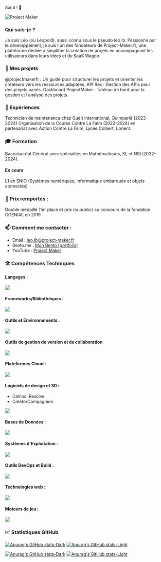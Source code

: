 Salut ! 👋

![Project Maker](https://img.shields.io/youtube/channel/subscribers/UC7_eO9guOVJMgmCUaUgM84g?style=flat-square&link=https%3A%2F%2Fwww.youtube.com%2F%40projectmakerfr)

### Qui suis-je ?
Je suis Léo (ou Léopold), aussi connu sous le pseudo leo.lb. Passionné par le développement, je suis l'un des fondateurs de Project-Maker.fr, une plateforme dédiée à simplifier la création de projets en accompagnant les utilisateurs dans leurs idées et du SaaS Wagoo.

### 🌟 Mes projets
@projectmakerfr : Un guide pour structurer les projets et orienter les créateurs vers les ressources adaptées.
API Rex : Gestion des APIs pour des projets variés.
Dashboard ProjectMaker : Tableau de bord pour la gestion et l’analyse des projets.
### 🔨 Expériences
Technicien de maintenance chez Guelt International, Quimperlé (2023-2024)
Organisation de la Course Contre La Faim (2022-2024) en partenariat avec Action Contre La Faim, Lycée Colbert, Lorient.
### 🎓 Formation
Baccalauréat Général avec spécialités en Mathématiques, SI, et NSI (2022-2024).
#### En cours
L1 en SNIO (Systèmes numériques, informatique embarquée et objets connectés)
### 🥇 **Prix remportés :**
Double médaillé (1er place et prix du public) au concours de la fondation CGÉNIAL en 2019
### 📫 **Comment me contacter :**
- Email : [leo.lb@project-maker.fr](mailto:leo.lb@project-maker.fr)
- Bento.me : [Mon Bento (portfolio)](https://bento.me/leolb)
- YouTube : [Project Maker](https://youtube.com/@projectmakerfr)
### 🛠️ Compétences Techniques

#### Langages :

<a href="https://skillicons.dev">
   <img src="https://skillicons.dev/icons?i=c,cs,cpp,js,kotlin,ocaml,php,py" />
</a>

#### Frameworks/Bibliothèques :

<a href="https://skillicons.dev">
  <img src="https://skillicons.dev/icons?i=astro,bootstrap,tailwind,electron,express,dotnet" />
</a>
  
#### Outils et Environnements :

<a href="https://skillicons.dev">
  <img src="https://skillicons.dev/icons?i=androidstudio,arduino,clion,phpstorm,postman,pycharm,visualstudio,vscode" />
</a>
  
#### Outils de gestion de version et de collaboration

<a href="https://skillicons.dev">
  <img src="https://skillicons.dev/icons?i=git,github,obsidian" />
</a>
  
#### Plateformes Cloud :

<a href="https://skillicons.dev">
  <img src="https://skillicons.dev/icons?i=azure,cloudflare,firebase,gcp" />
</a>
  
#### Logiciels de design et 3D :

- DaVinci Resolve
- CreatorCompagnion

<a href="https://skillicons.dev">
  <img src="https://skillicons.dev/icons?i=ae,autocad,blender,figma" />
</a>
  
#### Bases de Données :

<a href="https://skillicons.dev">
  <img src="https://skillicons.dev/icons?i=mongodb,mysql,sqlite" />
</a>
  
#### Systèmes d'Exploitation :

<a href="https://skillicons.dev">
  <img src="https://skillicons.dev/icons?i=debian,kali,raspberrypi,ubuntu,windows" />
</a>
  
#### Outils DevOps et Build :

<a href="https://skillicons.dev">
  <img src="https://skillicons.dev/icons?i=gradle" />
</a>
  
#### Technologies web :

<a href="https://skillicons.dev">
  <img src="https://skillicons.dev/icons?i=html,css,js,php,nodejs" />
</a>
  
#### Moteurs de jeu :

<a href="https://skillicons.dev">
  <img src="https://skillicons.dev/icons?i=unity" />
</a>

### 📈 Statistiques GitHub

[![Anurag's GitHub stats-Dark](https://github-readme-stats.vercel.app/api?username=leo-lb29&show_icons=true&theme=dark#gh-dark-mode-only)](https://github.com/leo-lb29/github-readme-stats#gh-dark-mode-only)
[![Anurag's GitHub stats-Light](https://github-readme-stats.vercel.app/api?username=leo-lb29&show_icons=true&theme=default#gh-light-mode-only)](https://github.com/leo-lb29/github-readme-stats#gh-light-mode-only)

[![Anurag's GitHub stats-Dark](https://github-readme-stats.vercel.app/api?username=projectmakergithub&show_icons=true&theme=dark#gh-dark-mode-only)](https://github.com/projectmakergithub/github-readme-stats#gh-dark-mode-only)
[![Anurag's GitHub stats-Light](https://github-readme-stats.vercel.app/api?username=projectmakergithub&show_icons=true&theme=default#gh-light-mode-only)](https://github.com/projectmakergithub/github-readme-stats#gh-light-mode-only)
